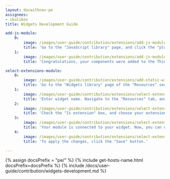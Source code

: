 ```yaml
---
layout: docwithnav-pe
assignees:
- ikulikov
title: Widgets Development Guide

add-js-module:
    0:
        image: /images/user-guide/contribution/extensions/add-js-module-1-pe.png
        title: 'Go to the "JavaScript library" page, and click the "plus" icon. In the open popup, select "Extension" in the "JavaScript type" selector, enter title for your module, and drag the file with your compiled components. Then, click "Add".'
    1:
        image: /images/user-guide/contribution/extensions/add-js-module-2-pe.png
        title: 'Congratulations, your components were added to the ThingsBoard!'

select-extensions-module:
    0:
        image: /images/user-guide/contribution/extensions/add-static-widget-1-pe.png
        title: 'Go to the "Widgets library" page of the "Resources" section. Click the "plus" icon in the upper right corner of the window, and select the "Create new widget" option. Then, select widget type - "Static widget";'
    1:
        image: /images/user-guide/contribution/extensions/select-extensions-module-1-pe.png
        title: 'Enter widget name. Navigate to the "Resources" tab, and click "Add" button;'
    2:
        image: /images/user-guide/contribution/extensions/select-extensions-module-2-pe.png
        title: 'Check the "Is extension" box, and choose your extension module from drop-don menu;'
    3:
        image: /images/user-guide/contribution/extensions/select-extensions-module-3-pe.png
        title: 'Your module is connected to your widget. Now, you can use your angular components. Go the "HTML" tab, and add the custom component. Clean the default self.onInit function. Click the "Run" button to preview how your widget will look;'
    4:
        image: /images/user-guide/contribution/extensions/select-extensions-module-4-pe.png
        title: 'To apply the changes, click the "Save" button.'

---
```


{% assign docsPrefix = "pe/" %}
{% include get-hosts-name.html docsPrefix=docsPrefix %}
{% include /docs/user-guide/contribution/widgets-development.md %}